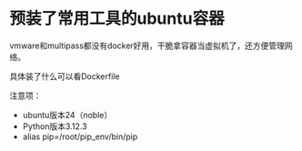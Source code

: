 # 预装了常用工具的ubuntu容器
vmware和multipass都没有docker好用，干脆拿容器当虚拟机了，还方便管理网络。

具体装了什么可以看Dockerfile

注意项：
- ubuntu版本24（noble）
- Python版本3.12.3
- alias pip=/root/pip_env/bin/pip
